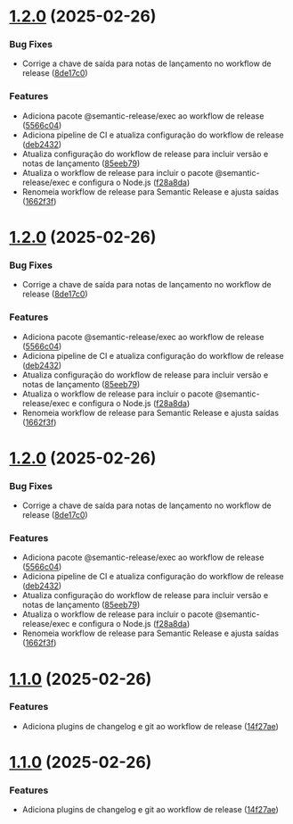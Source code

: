 # [1.2.0](https://github.com/davidlimacardoso/simple-python-application/compare/v1.1.0...v1.2.0) (2025-02-26)


### Bug Fixes

* Corrige a chave de saída para notas de lançamento no workflow de release ([8de17c0](https://github.com/davidlimacardoso/simple-python-application/commit/8de17c09f88907386ae63cd265806b423f50ba68))


### Features

* Adiciona pacote @semantic-release/exec ao workflow de release ([5566c04](https://github.com/davidlimacardoso/simple-python-application/commit/5566c04cc33436ea5e14773becea10bce2917f80))
* Adiciona pipeline de CI e atualiza configuração do workflow de release ([deb2432](https://github.com/davidlimacardoso/simple-python-application/commit/deb2432392772a5e6d1834659cc64ba042fa9faf))
* Atualiza configuração do workflow de release para incluir versão e notas de lançamento ([85eeb79](https://github.com/davidlimacardoso/simple-python-application/commit/85eeb792d38e01664f73fc8ebf226294e93083e0))
* Atualiza o workflow de release para incluir o pacote @semantic-release/exec e configura o Node.js ([f28a8da](https://github.com/davidlimacardoso/simple-python-application/commit/f28a8daedec6d580732330544134de1dd641177f))
* Renomeia workflow de release para Semantic Release e ajusta saídas ([1662f3f](https://github.com/davidlimacardoso/simple-python-application/commit/1662f3f0077974b181615c6dd89ee9d9c3156f38))





# [1.2.0](https://github.com/davidlimacardoso/simple-python-application/compare/v1.1.0...v1.2.0) (2025-02-26)


### Bug Fixes

* Corrige a chave de saída para notas de lançamento no workflow de release ([8de17c0](https://github.com/davidlimacardoso/simple-python-application/commit/8de17c09f88907386ae63cd265806b423f50ba68))


### Features

* Adiciona pacote @semantic-release/exec ao workflow de release ([5566c04](https://github.com/davidlimacardoso/simple-python-application/commit/5566c04cc33436ea5e14773becea10bce2917f80))
* Adiciona pipeline de CI e atualiza configuração do workflow de release ([deb2432](https://github.com/davidlimacardoso/simple-python-application/commit/deb2432392772a5e6d1834659cc64ba042fa9faf))
* Atualiza configuração do workflow de release para incluir versão e notas de lançamento ([85eeb79](https://github.com/davidlimacardoso/simple-python-application/commit/85eeb792d38e01664f73fc8ebf226294e93083e0))
* Atualiza o workflow de release para incluir o pacote @semantic-release/exec e configura o Node.js ([f28a8da](https://github.com/davidlimacardoso/simple-python-application/commit/f28a8daedec6d580732330544134de1dd641177f))
* Renomeia workflow de release para Semantic Release e ajusta saídas ([1662f3f](https://github.com/davidlimacardoso/simple-python-application/commit/1662f3f0077974b181615c6dd89ee9d9c3156f38))





# [1.2.0](https://github.com/davidlimacardoso/simple-python-application/compare/v1.1.0...v1.2.0) (2025-02-26)


### Bug Fixes

* Corrige a chave de saída para notas de lançamento no workflow de release ([8de17c0](https://github.com/davidlimacardoso/simple-python-application/commit/8de17c09f88907386ae63cd265806b423f50ba68))


### Features

* Adiciona pacote @semantic-release/exec ao workflow de release ([5566c04](https://github.com/davidlimacardoso/simple-python-application/commit/5566c04cc33436ea5e14773becea10bce2917f80))
* Adiciona pipeline de CI e atualiza configuração do workflow de release ([deb2432](https://github.com/davidlimacardoso/simple-python-application/commit/deb2432392772a5e6d1834659cc64ba042fa9faf))
* Atualiza configuração do workflow de release para incluir versão e notas de lançamento ([85eeb79](https://github.com/davidlimacardoso/simple-python-application/commit/85eeb792d38e01664f73fc8ebf226294e93083e0))
* Atualiza o workflow de release para incluir o pacote @semantic-release/exec e configura o Node.js ([f28a8da](https://github.com/davidlimacardoso/simple-python-application/commit/f28a8daedec6d580732330544134de1dd641177f))
* Renomeia workflow de release para Semantic Release e ajusta saídas ([1662f3f](https://github.com/davidlimacardoso/simple-python-application/commit/1662f3f0077974b181615c6dd89ee9d9c3156f38))

# [1.1.0](https://github.com/davidlimacardoso/simple-python-application/compare/v1.0.0...v1.1.0) (2025-02-26)


### Features

* Adiciona plugins de changelog e git ao workflow de release ([14f27ae](https://github.com/davidlimacardoso/simple-python-application/commit/14f27ae738a32583c47ef5064c89222af6e20c06))





# [1.1.0](https://github.com/davidlimacardoso/simple-python-application/compare/v1.0.0...v1.1.0) (2025-02-26)


### Features

* Adiciona plugins de changelog e git ao workflow de release ([14f27ae](https://github.com/davidlimacardoso/simple-python-application/commit/14f27ae738a32583c47ef5064c89222af6e20c06))
